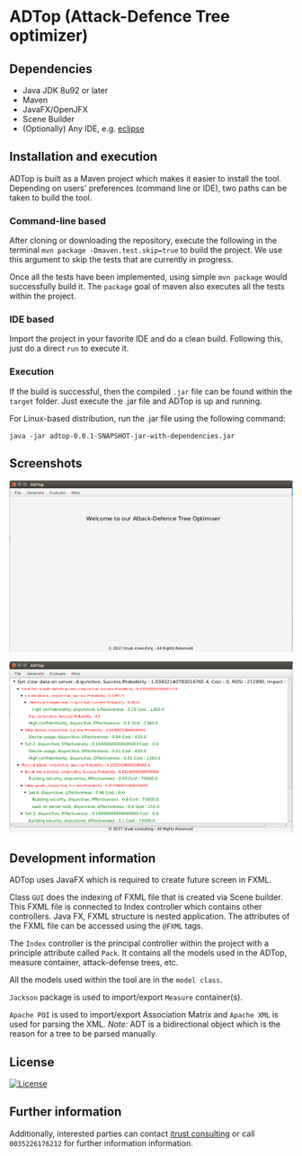 # ADTop (Attack-Defence Tree optimizer)

<!--- TODO: Add description as introduction, papers --->

## Dependencies

* Java JDK 8u92 or later
* Maven
* JavaFX/OpenJFX
* Scene Builder
* (Optionally) Any IDE, e.g. [eclipse](https://eclipse.org/ide/)

## Installation and execution

ADTop is built as a Maven project which makes it easier to install the tool.
Depending on users' preferences (command line or IDE), two paths can be taken to build the tool.

### Command-line based

After cloning or downloading the repository, execute the following in the terminal ```mvn package -Dmaven.test.skip=true```
to build the project. We use this argument to skip the tests that are currently in progress.

Once all the tests have been implemented, using simple `mvn package` would successfully build it. The `package` goal of maven
also executes all the tests within the project.

### IDE based

Import the project in your favorite IDE and do a clean build. Following this, just do a direct `run` to execute it.

### Execution

If the build is successful, then the compiled `.jar` file can be found within the
`target` folder. Just execute the .jar file and ADTop is up and running.

For Linux-based distribution, run the .jar file using the following command:

```
java -jar adtop-0.0.1-SNAPSHOT-jar-with-dependencies.jar
```

## Screenshots

![Main view of the ADTop](/img/main.jpg)

![Example in ADTop](/img/example.jpg)

## Development information

ADTop uses JavaFX which is required to create future screen in FXML.

Class `GUI` does the indexing of FXML file that is created via Scene builder.
This FXML file is connected to Index controller which contains other controllers.
Java FX, FXML structure is nested application. The attributes of the FXML file
can be accessed using the `@FXML` tags.

The `Index` controller is the principal controller within the project with a principle attribute
called `Pack`. It contains all the models used in the ADTop, measure container, attack-defense trees, etc.

All the models used within the tool are in the `model class`.

`Jackson` package is used to import/export `Measure` container(s).

`Apache POI` is used to import/export Association Matrix and `Apache XML` is used for parsing the XML.
_Note_: ADT is a bidirectional object which is the reason for a tree to be parsed manually.

## License

[![License](https://img.shields.io/badge/License-BSD%203--Clause-blue.svg)](https://opensource.org/licenses/BSD-3-Clause)

## Further information

Additionally, interested parties can contact [itrust consulting](https://www.itrust.lu)
or call `0035226176212` for further information information.
